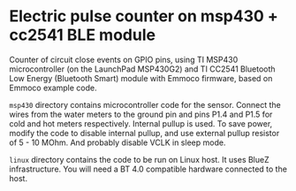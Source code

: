 # Electric pulse counter on msp430 + cc2541 BLE module

Counter of circuit close events on GPIO pins, using TI MSP430
microcontroller (on the LaunchPad MSP430G2) and TI CC2541 Bluetooth
Low Energy (Bluetooth Smart) module with Emmoco firmware, based
on Emmoco example code.

`msp430` directory contains microcontroller code for the sensor.
Connect the wires from the water meters to the ground pin and
pins P1.4 and P1.5 for cold and hot meters respectively. Internal
pullup is used. To save power, modify the code to disable internal
pullup, and use external pullup resistor of 5 - 10 MOhm. And
probably disable VCLK in sleep mode.

`linux` directory contains the code to be run on Linux host. It
uses BlueZ infrastructure. You will need a BT 4.0 compatible
hardware connected to the host.
